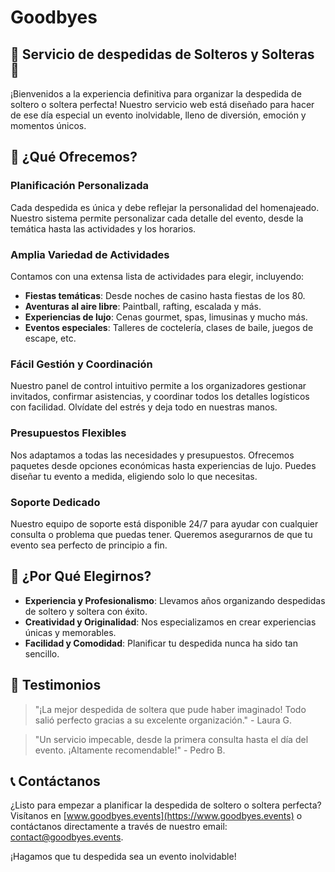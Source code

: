 ﻿# Goodbyes

## 🎉 Servicio de despedidas de Solteros y Solteras 🎉

¡Bienvenidos a la experiencia definitiva para organizar la despedida de soltero o soltera perfecta! Nuestro servicio web está diseñado para hacer de ese día especial un evento inolvidable, lleno de diversión, emoción y momentos únicos. 

## 🚀 ¿Qué Ofrecemos?

### Planificación Personalizada
Cada despedida es única y debe reflejar la personalidad del homenajeado. Nuestro sistema permite personalizar cada detalle del evento, desde la temática hasta las actividades y los horarios.

### Amplia Variedad de Actividades
Contamos con una extensa lista de actividades para elegir, incluyendo:
- **Fiestas temáticas**: Desde noches de casino hasta fiestas de los 80.
- **Aventuras al aire libre**: Paintball, rafting, escalada y más.
- **Experiencias de lujo**: Cenas gourmet, spas, limusinas y mucho más.
- **Eventos especiales**: Talleres de coctelería, clases de baile, juegos de escape, etc.

### Fácil Gestión y Coordinación
Nuestro panel de control intuitivo permite a los organizadores gestionar invitados, confirmar asistencias, y coordinar todos los detalles logísticos con facilidad. Olvídate del estrés y deja todo en nuestras manos.

### Presupuestos Flexibles
Nos adaptamos a todas las necesidades y presupuestos. Ofrecemos paquetes desde opciones económicas hasta experiencias de lujo. Puedes diseñar tu evento a medida, eligiendo solo lo que necesitas.

### Soporte Dedicado
Nuestro equipo de soporte está disponible 24/7 para ayudar con cualquier consulta o problema que puedas tener. Queremos asegurarnos de que tu evento sea perfecto de principio a fin.

## 🎯 ¿Por Qué Elegirnos?

- **Experiencia y Profesionalismo**: Llevamos años organizando despedidas de soltero y soltera con éxito.
- **Creatividad y Originalidad**: Nos especializamos en crear experiencias únicas y memorables.
- **Facilidad y Comodidad**: Planificar tu despedida nunca ha sido tan sencillo.

## 🌟 Testimonios

> "¡La mejor despedida de soltera que pude haber imaginado! Todo salió perfecto gracias a su excelente organización." - Laura G.

> "Un servicio impecable, desde la primera consulta hasta el día del evento. ¡Altamente recomendable!" - Pedro B.

## 📞 Contáctanos

¿Listo para empezar a planificar la despedida de soltero o soltera perfecta? Visítanos en [www.goodbyes.events](https://www.goodbyes.events) o contáctanos directamente a través de nuestro email: contact@goodbyes.events.

¡Hagamos que tu despedida sea un evento inolvidable!
